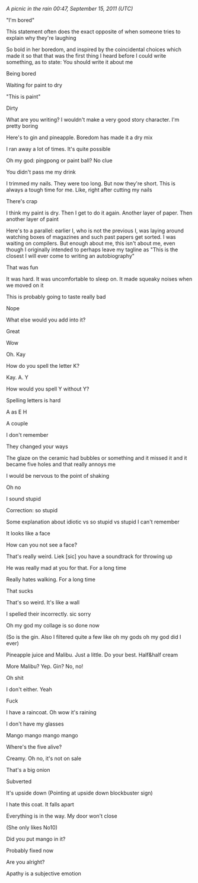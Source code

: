 *A picnic in the rain 00:47, September 15, 2011 (UTC)*

"I'm bored"

This statement often does the exact opposite of when someone tries to explain why they're laughing

So bold in her boredom, and inspired by the coincidental choices which made it so that that was the first thing I heard before I could write something, as to state: You should write it about me

Being bored

Waiting for paint to dry

"This is paint"

Dirty

What are you writing? I wouldn't make a very good story character. I'm pretty boring

Here's to gin and pineapple. Boredom has made it a dry mix

I ran away a lot of times. It's quite possible

Oh my god: pingpong or paint ball? No clue

You didn't pass me my drink

I trimmed my nails. They were too long. But now they're short. This is always a tough time for me. Like, right after cutting my nails

There's crap

I think my paint is dry. Then I get to do it again. Another layer of paper. Then another layer of paint

Here's to a parallel: earlier I, who is not the previous I, was laying around watching boxes of magazines and such past papers get sorted. I was waiting on compilers. But enough about me, this isn't about me, even though I originally intended to perhaps leave my tagline as "This is the closest I will ever come to writing an autobiography"

That was fun

It was hard. It was uncomfortable to sleep on. It made squeaky noises when we moved on it

This is probably going to taste really bad

Nope

What else would you add into it?

Great

Wow

Oh. Kay

How do you spell the letter K?

Kay. A. Y

How would you spell Y without Y?

Spelling letters is hard

A as E H

A couple

I don't remember

They changed your ways

The glaze on the ceramic had bubbles or something and it missed it and it became five holes and that really annoys me

I would be nervous to the point of shaking

Oh no

I sound stupid

Correction: so stupid

Some explanation about idiotic vs so stupid vs stupid I can't remember

It looks like a face

How can you not see a face?

That's really weird. Liek [sic] you have a soundtrack for throwing up

He was really mad at you for that. For a long time

Really hates walking. For a long time

That sucks

That's so weird. It's like a wall

I spelled their incorrectly. sic sorry

Oh my god my collage is so done now

(So is the gin. Also I filtered quite a few like oh my gods oh my god did I ever)

Pineapple juice and Malibu. Just a little. Do your best. Half&half cream

More Malibu? Yep. Gin? No, no!

Oh shit

I don't either. Yeah

Fuck

I have a raincoat. Oh wow it's raining

I don't have my glasses

Mango mango mango mango

Where's the five alive?

Creamy. Oh no, it's not on sale

That's a big onion

Subverted

It's upside down (Pointing at upside down blockbuster sign)

I hate this coat. It falls apart

Everything is in the way. My door won't close

(She only likes No10)

Did you put mango in it?

Probably fixed now

Are you alright?

Apathy is a subjective emotion

